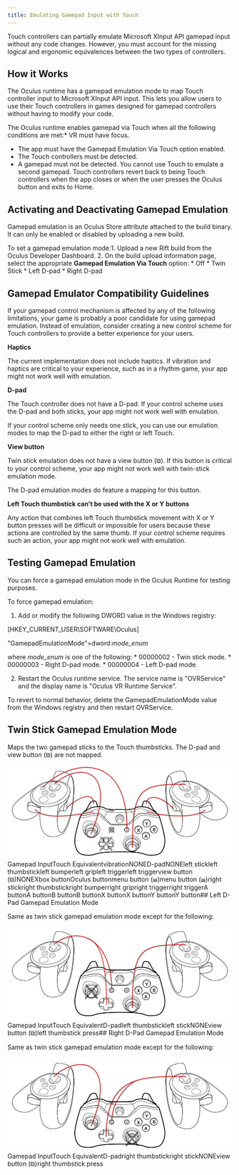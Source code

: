 ```yaml
---
title: Emulating Gamepad Input with Touch
---
```

Touch controllers can partially emulate Microsoft XInput API gamepad input without any code changes. However, you must account for the missing logical and ergonomic equivalences between the two types of controllers.

## How it Works

The Oculus runtime has a gamepad emulation mode to map Touch controller input to Microsoft XInput API input. This lets you allow users to use their Touch controllers in games designed for gamepad controllers without having to modify your code.

The Oculus runtime enables gamepad via Touch when all the following conditions are met:* VR must have focus.
* The app must have the Gamepad Emulation Via Touch option enabled.
* The Touch controllers must be detected.
* A gamepad must not be detected. You cannot use Touch to emulate a second gamepad.
Touch controllers revert back to being Touch controllers when the app closes or when the user presses the Oculus button and exits to Home.

## Activating and Deactivating Gamepad Emulation

Gamepad emulation is an Oculus Store attribute attached to the build binary. It can only be enabled or disabled by uploading a new build.

To set a gamepad emulation mode:1. Upload a new Rift build from the Oculus Developer Dashboard.
2. On the build upload information page, select the appropriate **Gamepad Emulation Via Touch** option: 
	* Off
	* Twin Stick
	* Left D-pad
	* Right D-pad
	
## Gamepad Emulator Compatibility Guidelines

If your gamepad control mechanism is affected by any of the following limitations, your game is probably a poor candidate for using gamepad emulation. Instead of emulation, consider creating a new control scheme for Touch controllers to provide a better experience for your users.

**Haptics**

The current implementation does not include haptics. If vibration and haptics are critical to your experience, such as in a rhythm game, your app might not work well with emulation.

**D-pad**

The Touch controller does not have a D-pad. If your control scheme uses the D-pad and both sticks, your app might not work well with emulation.

If your control scheme only needs one stick, you can use our emulation modes to map the D-pad to either the right or left Touch.

**View button**

Twin stick emulation does not have a view button (⧉). If this button is critical to your control scheme, your app might not work well with twin-stick emulation mode.

The D-pad emulation modes do feature a mapping for this button.

**Left Touch thumbstick can’t be used with the X or Y buttons**

Any action that combines left Touch thumbstick movement with X or Y button presses will be difficult or impossible for users because these actions are controlled by the same thumb. If your control scheme requires such an action, your app might not work well with emulation.

## Testing Gamepad Emulation

You can force a gamepad emulation mode in the Oculus Runtime for testing purposes.

To force gamepad emulation:

1. Add or modify the following DWORD value in the Windows registry:

[HKEY\_CURRENT\_USER\SOFTWARE\Oculus]

"GamepadEmulationMode"=dword:*mode\_enum*

where *mode\_enum* is one of the following: 
	* 00000002 - Twin stick mode.
	* 00000003 - Right D-pad mode.
	* 00000004 - Left D-pad mode.
	
2. Restart the Oculus runtime service. The service name is "OVRService" and the display name is "Oculus VR Runtime Service".


To revert to normal behavior, delete the GamepadEmulationMode value from the Windows registry and then restart OVRService.

## Twin Stick Gamepad Emulation Mode

Maps the two gamepad sticks to the Touch thumbsticks. The D-pad and view button (⧉) are not mapped.

![](/images/documentation-pcsdk-latest-concepts-dg-gamepad-emulation-touch-0.png)  
Gamepad InputTouch EquivalentvibrationNONED-padNONEleft stickleft thumbstickleft bumperleft gripleft triggerleft triggerview button (⧉)NONEXbox buttonOculus buttonmenu button (☰)menu button (☰)right stickright thumbstickright bumperright gripright triggerright triggerA buttonA buttonB buttonB buttonX buttonX buttonY buttonY button## Left D-Pad Gamepad Emulation Mode

Same as twin stick gamepad emulation mode except for the following:

![](/images/documentation-pcsdk-latest-concepts-dg-gamepad-emulation-touch-1.png)  
Gamepad InputTouch EquivalentD-padleft thumbstickleft stickNONEview button (⧉)left thumbstick press## Right D-Pad Gamepad Emulation Mode

Same as twin stick gamepad emulation mode except for the following:

![](/images/documentation-pcsdk-latest-concepts-dg-gamepad-emulation-touch-2.png)  
Gamepad InputTouch EquivalentD-padright thumbstickright stickNONEview button (⧉)right thumbstick press